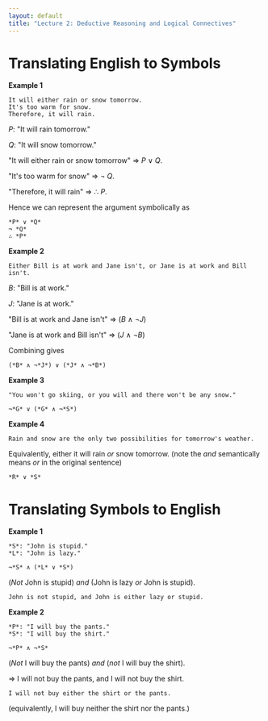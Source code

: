 ```yaml
---
layout: default
title: "Lecture 2: Deductive Reasoning and Logical Connectives"
---
```


Translating English to Symbols
==============================

**Example 1**

    It will either rain or snow tomorrow.
    It's too warm for snow.
    Therefore, it will rain.

*P*: "It will rain tomorrow."

*Q*: "It will snow tomorrow."

"It will either rain or snow tomorrow" ⇒ *P* ∨ *Q*.

"It\'s too warm for snow" ⇒ ¬ *Q*.

"Therefore, it will rain" ⇒ ∴ *P*.

Hence we can represent the argument symbolically as

    *P* ∨ *Q*
    ¬ *Q* 
    ∴ *P*


**Example 2**

    Either Bill is at work and Jane isn't, or Jane is at work and Bill isn't.

*B*: "Bill is at work."

*J*: "Jane is at work."

"Bill is at work and Jane isn't" ⇒ (*B* ∧ ¬*J*)

"Jane is at work and Bill isn't" ⇒ (*J* ∧ ¬*B*)

Combining gives

    (*B* ∧ ¬*J*) ∨ (*J* ∧ ¬*B*)

**Example 3**

    "You won't go skiing, or you will and there won't be any snow."

    ¬*G* ∨ (*G* ∧ ¬*S*)

**Example 4**

    Rain and snow are the only two possibilities for tomorrow's weather.

Equivalently, either it will rain *or* snow tomorrow. (note the *and*
semantically means *or* in the original sentence)

    *R* ∨ *S*

Translating Symbols to English
==============================

**Example 1**

    *S*: "John is stupid." 
    *L*: "John is lazy."

    ¬*S* ∧ (*L* ∨ *S*)

(*Not* John is stupid) *and* (John is lazy *or* John is stupid).

    John is not stupid, and John is either lazy or stupid.

**Example 2**

    *P*: "I will buy the pants."
    *S*: "I will buy the shirt."

    ¬*P* ∧ ¬*S*

(*Not* I will buy the pants) *and* (*not* I will buy the shirt).

⇒ I will not buy the pants, and I will not buy the shirt.

    I will not buy either the shirt or the pants.

(equivalently, I will buy neither the shirt nor the pants.)
